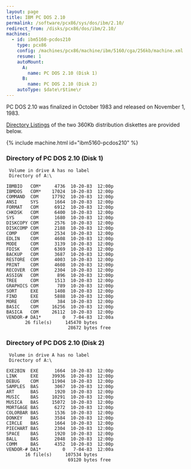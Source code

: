 ```yaml
---
layout: page
title: IBM PC DOS 2.10
permalink: /software/pcx86/sys/dos/ibm/2.10/
redirect_from: /disks/pcx86/dos/ibm/2.10/
machines:
  - id: ibm5160-pcdos210
    type: pcx86
    config: /machines/pcx86/machine/ibm/5160/cga/256kb/machine.xml
    resume: 1
    autoMount:
      A:
        name: PC DOS 2.10 (Disk 1)
      B:
        name: PC DOS 2.10 (Disk 2)
    autoType: $date\r$time\r
---
```


PC DOS 2.10 was finalized in October 1983 and released on November 1, 1983.

[Directory Listings](#directory-of-pc-dos-210-disk-1) of the two 360Kb distribution diskettes are provided below.

{% include machine.html id="ibm5160-pcdos210" %}

### Directory of PC DOS 2.10 (Disk 1)

     Volume in drive A has no label
     Directory of A:\

    IBMBIO   COM*     4736  10-20-83  12:00p
    IBMDOS   COM*    17024  10-20-83  12:00p
    COMMAND  COM     17792  10-20-83  12:00p
    ANSI     SYS      1664  10-20-83  12:00p
    FORMAT   COM      6912  10-20-83  12:00p
    CHKDSK   COM      6400  10-20-83  12:00p
    SYS      COM      1680  10-20-83  12:00p
    DISKCOPY COM      2576  10-20-83  12:00p
    DISKCOMP COM      2188  10-20-83  12:00p
    COMP     COM      2534  10-20-83  12:00p
    EDLIN    COM      4608  10-20-83  12:00p
    MODE     COM      3139  10-20-83  12:00p
    FDISK    COM      6369  10-20-83  12:00p
    BACKUP   COM      3687  10-20-83  12:00p
    RESTORE  COM      4003  10-20-83  12:00p
    PRINT    COM      4608  10-20-83  12:00p
    RECOVER  COM      2304  10-20-83  12:00p
    ASSIGN   COM       896  10-20-83  12:00p
    TREE     COM      1513  10-20-83  12:00p
    GRAPHICS COM       789  10-20-83  12:00p
    SORT     EXE      1408  10-20-83  12:00p
    FIND     EXE      5888  10-20-83  12:00p
    MORE     COM       384  10-20-83  12:00p
    BASIC    COM     16256  10-20-83  12:00p
    BASICA   COM     26112  10-20-83  12:00p
    VENDOR-# DA1*        0   7-04-83  12:00a
           26 file(s)     145470 bytes
                           28672 bytes free

### Directory of PC DOS 2.10 (Disk 2)

     Volume in drive A has no label
     Directory of A:\

    EXE2BIN  EXE      1664  10-20-83  12:00p
    LINK     EXE     39936  10-20-83  12:00p
    DEBUG    COM     11904  10-20-83  12:00p
    SAMPLES  BAS      3067  10-20-83  12:00p
    ART      BAS      1920  10-20-83  12:00p
    MUSIC    BAS     10291  10-20-83  12:00p
    MUSICA   BAS     15072  10-20-83  12:00p
    MORTGAGE BAS      6272  10-20-83  12:00p
    COLORBAR BAS      1536  10-20-83  12:00p
    DONKEY   BAS      3584  10-20-83  12:00p
    CIRCLE   BAS      1664  10-20-83  12:00p
    PIECHART BAS      2304  10-20-83  12:00p
    SPACE    BAS      1920  10-20-83  12:00p
    BALL     BAS      2048  10-20-83  12:00p
    COMM     BAS      4352  10-20-83  12:00p
    VENDOR-# DA1*        0   7-04-83  12:00a
           16 file(s)     107534 bytes
                           69120 bytes free
